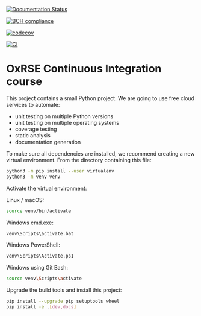 [![Documentation Status](https://readthedocs.org/projects/ci-course-hazelweeling/badge/?version=latest)](https://ci-course-hazelweeling.readthedocs.io/en/latest/?badge=latest)

[![BCH compliance](https://bettercodehub.com/edge/badge/hazelweeling/ci-course?branch=main)](https://bettercodehub.com/)

[![codecov](https://codecov.io/gh/hazelweeling/ci-course/branch/main/graph/badge.svg?token=L1O4YSTDTW)](https://codecov.io/gh/hazelweeling/ci-course)

[![CI](https://github.com/hazelweeling/ci-course/actions/workflows/test-ci.yml/badge.svg)](https://github.com/hazelweeling/ci-course/actions/workflows/test-ci.yml)


# OxRSE Continuous Integration course

This project contains a small Python project. We are going to use free cloud services to automate:

- unit testing on multiple Python versions
- unit testing on multiple operating systems
- coverage testing
- static analysis
- documentation generation

To make sure all dependencies are installed, we recommend creating a new virtual environment.
From the directory containing this file:

```bash
python3 -m pip install --user virtualenv
python3 -m venv venv
```

Activate the virtual environment:

Linux / macOS:
```bash
source venv/bin/activate
```

Windows cmd.exe:
```bash
venv\Scripts\activate.bat
```

Windows PowerShell:
```bash
venv\Scripts\Activate.ps1
```

Windows using Git Bash:
```bash
source venv\Scripts\activate
```

Upgrade the build tools and install this project:

```bash
pip install --upgrade pip setuptools wheel
pip install -e .[dev,docs]
```

